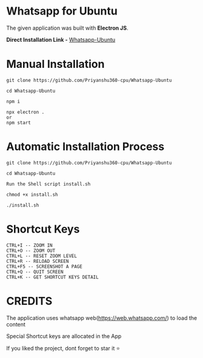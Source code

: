 # Whatsapp for Ubuntu

The given application was built with **Electron JS**.

**Direct Installation Link -** [Whatsapp-Ubuntu](https://github.com/Priyanshu360-cpu/Whatsapp-Ubuntu/releases/tag/v1.0.0.0)

# Manual Installation

```
git clone https://github.com/Priyanshu360-cpu/Whatsapp-Ubuntu

cd Whatsapp-Ubuntu

npm i

npx electron .
or 
npm start
```

# Automatic Installation Process

```
git clone https://github.com/Priyanshu360-cpu/Whatsapp-Ubuntu

cd Whatsapp-Ubuntu

Run the Shell script install.sh

chmod +x install.sh

./install.sh
```

# Shortcut Keys

```
CTRL+I -- ZOOM IN
CTRL+O -- ZOOM OUT
CTRL+L -- RESET ZOOM LEVEL
CTRL+R -- RELOAD SCREEN
CTRL+F5 -- SCREENSHOT A PAGE
CTRL+Q -- QUIT SCREEN
CTRL+K -- GET SHORTCUT KEYS DETAIL
```

# CREDITS

The application uses whatsapp web(https://web.whatsapp.com/) to load the content 

Special Shortcut keys are allocated in the App

If you liked the project, dont forget to star it ⭐
